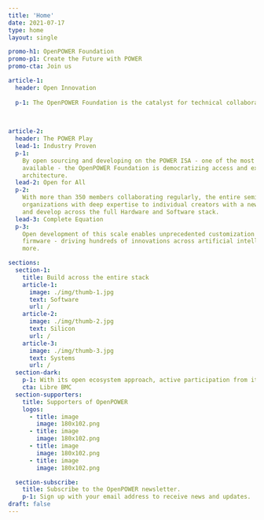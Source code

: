 ```yaml
---
title: 'Home'
date: 2021-07-17
type: home
layout: single

promo-h1: OpenPOWER Foundation
promo-p1: Create the Future with POWER
promo-cta: Join us

article-1:
  header: Open Innovation
  
  p-1: The OpenPOWER Foundation is the catalyst for technical collaboration today - fostering complete collaboration, accelerating innovation and driving resiliency across the industry. By combining a 20-year history of hardware and software expertise with a completely open ecosystem, The OpenPOWER Foundation is the only organization equipped with deep institutional knowledge and a straight forward approach to innovation.
  
  

article-2:
  header: The POWER Play
  lead-1: Industry Proven
  p-1:
    By open sourcing and developing on the POWER ISA - one of the most sophisticated processor architectures
    available - the OpenPOWER Foundation is democratizing access and extending the reach of the RISC-based
    architecture.
  lead-2: Open for All
  p-2:
    With more than 350 members collaborating regularly, the entire semiconductor industry - from global
    organizations with deep expertise to individual creators with a new lens - can innovate with choice and build
    and develop across the full Hardware and Software stack.
  lead-3: Complete Equation
  p-3:
    Open development of this scale enables unprecedented customization across applications, operating systems and
    firmware - driving hundreds of innovations across artificial intelligence, supercomputing, hyperscale and
    more.

sections:
  section-1:
    title: Build across the entire stack
    article-1:
      image: ./img/thumb-1.jpg
      text: Software
      url: /
    article-2:
      image: ./img/thumb-2.jpg
      text: Silicon
      url: /
    article-3:
      image: ./img/thumb-3.jpg
      text: Systems
      url: /
  section-dark:
    p-1: With its open ecosystem approach, active participation from its global membership base and powerful foundation of the POWER ISA, the OpenPOWER Foundation is the premiere organization to facilitate truly effective collaboration and drive meaningful, accessible innovation across the open hardware industry.
    cta: Libre BMC
  section-supporters:
    title: Supporters of OpenPOWER
    logos:
      - title: image
        image: 180x102.png
      - title: image
        image: 180x102.png
      - title: image
        image: 180x102.png
      - title: image
        image: 180x102.png

  section-subscribe:
    title: Subscribe to the OpenPOWER newsletter.
    p-1: Sign up with your email address to receive news and updates.
draft: false
---
```

